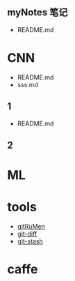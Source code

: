 myNotes
笔记
---

- README.md

# CNN
- README.md
- sss.md
## 1 
- README.md
## 2

# ML

# 

# tools
- [gitRuMen](tools/gitRuMen.md)
- [git-diff](tools/git-diff.md)
- [git-stash](tools/git-stash.md)
# caffe

# 

